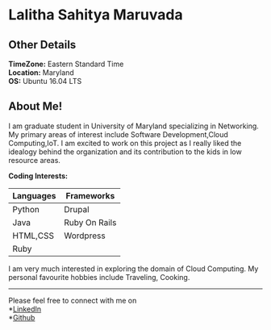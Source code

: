 # Lalitha Sahitya Maruvada
## Other Details
  **TimeZone:**   Eastern Standard Time  
  **Location:**   Maryland  
  **OS:**         Ubuntu 16.04 LTS  

## About Me!
I am graduate student in University of Maryland specializing in Networking. My primary areas of interest include Software Development,Cloud Computing,IoT. I am excited to work on this project as I really liked the idealogy behind the organization and its contribution to the kids in low resource areas.

**Coding Interests:**  

Languages | Frameworks
------------ | ------------
Python  | Drupal
Java  |  Ruby On Rails
HTML,CSS| Wordpress
Ruby|

I am very much interested in exploring the domain of Cloud Computing. My personal favourite hobbies include Traveling, Cooking.

---
Please feel free to connect with me on  
*[LinkedIn](https://www.linkedin.com/in/lalitha-sahitya-maruvada/)  
*[Github](https://github.com/sahityaLMaruvada)


